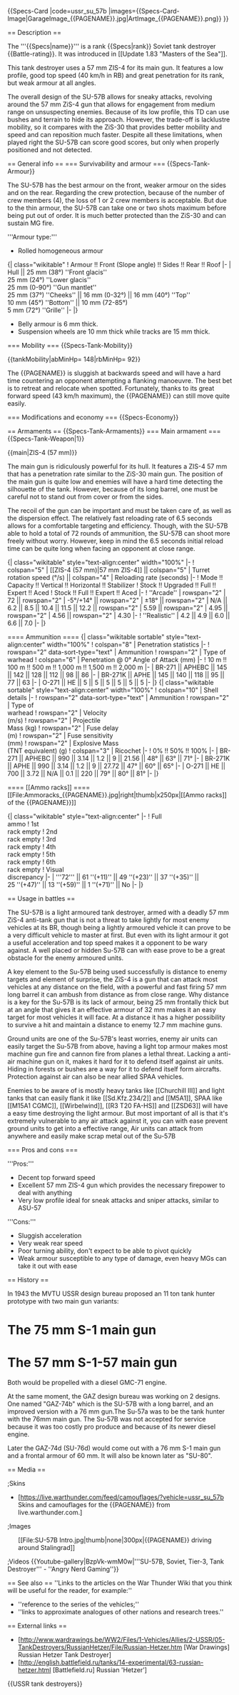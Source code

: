 {{Specs-Card
|code=ussr_su_57b
|images={{Specs-Card-Image|GarageImage_{{PAGENAME}}.jpg|ArtImage_{{PAGENAME}}.png}}
}}

== Description ==
<!-- ''In the description, the first part should be about the history of the creation and combat usage of the vehicle, as well as its key features. In the second part, tell the reader about the ground vehicle in the game. Insert a screenshot of the vehicle, so that if the novice player does not remember the vehicle by name, he will immediately understand what kind of vehicle the article is talking about.'' -->
The '''{{Specs|name}}''' is a rank {{Specs|rank}} Soviet tank destroyer {{Battle-rating}}. It was introduced in [[Update 1.83 "Masters of the Sea"]].

This tank destroyer uses a 57 mm ZIS-4 for its main gun. It features a low profile, good top speed (40 km/h in RB) and great penetration for its rank, but weak armour at all angles.

The overall design of the SU-57B allows for sneaky attacks, revolving around the 57 mm ZiS-4 gun that allows for engagement from medium range on unsuspecting enemies. Because of its low profile, this TD can use bushes and terrain to hide its approach. However, the trade-off is lacklustre mobility, so it compares with the ZiS-30 that provides better mobility and speed and can reposition much faster. Despite all these limitations, when played right the SU-57B can score good scores, but only when properly positioned and not detected.

== General info ==
=== Survivability and armour ===
{{Specs-Tank-Armour}}
<!-- ''Describe armour protection. Note the most well protected and key weak areas. Appreciate the layout of modules as well as the number and location of crew members. Is the level of armour protection sufficient, is the placement of modules helpful for survival in combat? If necessary use a visual template to indicate the most secure and weak zones of the armour.'' -->
The SU-57B has the best armour on the front, weaker armour on the sides and on the rear. Regarding the crew protection, because of the number of crew members (4), the loss of 1 or 2 crew members is acceptable. But due to the thin armour, the SU-57B can take one or two shots maximum before being put out of order. It is much better protected than the ZiS-30 and can sustain MG fire.

'''Armour type:'''

* Rolled homogeneous armour

{| class="wikitable"
! Armour !! Front (Slope angle) !! Sides !! Rear !! Roof
|-
| Hull || 25 mm (38°) ''Front glacis'' <br> 25 mm (24°) ''Lower glacis'' <br> 25 mm (0-90°) ''Gun mantlet'' <br> 25 mm (37°) ''Cheeks'' || 16 mm (0-32°) || 16 mm (40°) ''Top'' <br> 10 mm (45°) ''Bottom'' || 10 mm (72-85°) <br> 5 mm (72°) ''Grille''
|-
|}

* Belly armour is 6 mm thick.
* Suspension wheels are 10 mm thick while tracks are 15 mm thick.

=== Mobility ===
{{Specs-Tank-Mobility}}
<!-- ''Write about the mobility of the ground vehicle. Estimate the specific power and manoeuvrability, as well as the maximum speed forwards and backwards.'' -->

{{tankMobility|abMinHp= 148|rbMinHp= 92}}

The {{PAGENAME}} is sluggish at backwards speed and will have a hard time countering an opponent attempting a flanking manoeuvre. The best bet is to retreat and relocate when spotted. Fortunately, thanks to its great forward speed (43 km/h maximum), the {{PAGENAME}} can still move quite easily.

=== Modifications and economy ===
{{Specs-Economy}}

== Armaments ==
{{Specs-Tank-Armaments}}
=== Main armament ===
{{Specs-Tank-Weapon|1}}
<!-- ''Give the reader information about the characteristics of the main gun. Assess its effectiveness in a battle based on the reloading speed, ballistics and the power of shells. Do not forget about the flexibility of the fire, that is how quickly the cannon can be aimed at the target, open fire on it and aim at another enemy. Add a link to the main article on the gun: <code><nowiki>{{main|Name of the weapon}}</nowiki></code>. Describe in general terms the ammunition available for the main gun. Give advice on how to use them and how to fill the ammunition storage.'' -->
{{main|ZIS-4 (57 mm)}}

The main gun is ridiculously powerful for its hull. It features a ZIS-4 57 mm that has a penetration rate similar to the ZiS-30 main gun. The position of the main gun is quite low and enemies will have a hard time detecting the silhouette of the tank. However, because of its long barrel, one must be careful not to stand out from cover or from the sides.

The recoil of the gun can be important and must be taken care of, as well as the dispersion effect. The relatively fast reloading rate of 6.5 seconds allows for a comfortable targeting and efficiency. Though, with the SU-57B able to hold a total of 72 rounds of ammunition, the SU-57B can shoot more freely without worry. However, keep in mind the 6.5 seconds initial reload time can be quite long when facing an opponent at close range.

{| class="wikitable" style="text-align:center" width="100%"
|-
! colspan="5" | [[ZIS-4 (57 mm)|57 mm ZIS-4]] || colspan="5" | Turret rotation speed (°/s) || colspan="4" | Reloading rate (seconds)
|-
! Mode !! Capacity !! Vertical !! Horizontal !! Stabilizer
! Stock !! Upgraded !! Full !! Expert !! Aced
! Stock !! Full !! Expert !! Aced
|-
! ''Arcade''
| rowspan="2" | 72 || rowspan="2" | -5°/+14° || rowspan="2" | ±18° || rowspan="2" | N/A || 6.2 || 8.5 || 10.4 || 11.5 || 12.2 || rowspan="2" | 5.59 || rowspan="2" | 4.95 || rowspan="2" | 4.56 || rowspan="2" | 4.30
|-
! ''Realistic''
| 4.2 || 4.9 || 6.0 || 6.6 || 7.0
|-
|}

==== Ammunition ====
{| class="wikitable sortable" style="text-align:center" width="100%"
! colspan="8" | Penetration statistics
|-
! rowspan="2" data-sort-type="text" | Ammunition
! rowspan="2" | Type of<br>warhead
! colspan="6" | Penetration @ 0° Angle of Attack (mm)
|-
! 10 m !! 100 m !! 500 m !! 1,000 m !! 1,500 m !! 2,000 m
|-
| BR-271 || APHEBC || 145 || 142 || 128 || 112 || 98 || 86
|-
| BR-271K || APHE || 145 || 140 || 118 || 95 || 77 || 63
|-
| O-271 || HE || 5 || 5 || 5 || 5 || 5 || 5
|-
|}
{| class="wikitable sortable" style="text-align:center" width="100%"
! colspan="10" | Shell details
|-
! rowspan="2" data-sort-type="text" | Ammunition
! rowspan="2" | Type of<br>warhead
! rowspan="2" | Velocity<br>(m/s)
! rowspan="2" | Projectile<br>Mass (kg)
! rowspan="2" | Fuse delay<br>(m)
! rowspan="2" | Fuse sensitivity<br>(mm)
! rowspan="2" | Explosive Mass<br>(TNT equivalent) (g)
! colspan="3" | Ricochet
|-
! 0% !! 50% !! 100%
|-
| BR-271 || APHEBC || 990 || 3.14 || 1.2 || 9 || 21.56 || 48° || 63° || 71°
|-
| BR-271K || APHE || 990 || 3.14 || 1.2 || 9 || 27.72 || 47° || 60° || 65°
|-
| O-271 || HE || 700 || 3.72 || N/A || 0.1 || 220 || 79° || 80° || 81°
|-
|}

==== [[Ammo racks]] ====
[[File:Ammoracks_{{PAGENAME}}.jpg|right|thumb|x250px|[[Ammo racks]] of the {{PAGENAME}}]]
<!-- '''Last updated:''' -->
{| class="wikitable" style="text-align:center"
|-
! Full<br>ammo
! 1st<br>rack empty
! 2nd<br>rack empty
! 3rd<br>rack empty
! 4th<br>rack empty
! 5th<br>rack empty
! 6th<br>rack empty
! Visual<br>discrepancy
|-
| '''72''' || 61&nbsp;''(+11)'' || 49&nbsp;''(+23)'' || 37&nbsp;''(+35)'' || 25&nbsp;''(+47)'' || 13&nbsp;''(+59)'' || 1&nbsp;''(+71)'' || No
|-
|}

<!--
==== [[Optics]] ====
{| class="wikitable" style="text-align:center"
! colspan="3" | {{PAGENAME}} Optics
|-
!
! Default magnification
! Maximum magnification
|-
! Main Gun optics
| X3.8 || X4.0
|-
! Comparable optics
| colspan="2" | ___
|-
|}
-->
== Usage in battles ==
<!-- ''Describe the tactics of playing in the vehicle, the features of using vehicles in the team and advice on tactics. Refrain from creating a "guide" - do not impose a single point of view but instead give the reader food for thought. Describe the most dangerous enemies and give recommendations on fighting them. If necessary, note the specifics of the game in different modes (AB, RB, SB).'' -->
The SU-57B is a light armoured tank destroyer, armed with a deadly 57 mm ZiS-4  anti-tank gun that is not a threat to take lightly for most enemy vehicles at its BR, though being a lightly armoured vehicle it can prove to be a very difficult vehicle to master at first. But even with its light armour it got a useful acceleration and top speed makes it a opponent to be wary against. A well placed or hidden Su-57B can with ease prove to be a great obstacle for the enemy armoured units.

A key element to the Su-57B being used successfully is distance to enemy targets and element of surprise, the ZiS-4 is a gun that can attack most vehicles at any distance on the field, with a powerful and fast firing 57 mm long barrel it can ambush from distance as from close range. Why distance is a key for the Su-57B is its lack of armour, being 25 mm frontally thick but at an angle that gives it an effective armour of 32 mm makes it an easy target for most vehicles it will face. At a distance it has a higher possibility to survive a hit and maintain a distance to enemy 12.7 mm machine guns.

Ground units are one of the Su-57B's least worries, enemy air units can easily target the Su-57B from above, having a light top armour makes most machine gun fire and cannon fire from planes a lethal threat. Lacking a anti-air machine gun on it, makes it hard for it to defend itself against air units. Hiding in forests or bushes are a way for it to defend itself form aircrafts.  Protection against air can also be near allied SPAA vehicles.

Enemies to be aware of is mostly heavy tanks like [[Churchill III]] and light tanks that can easily flank it like [[Sd.Kfz.234/2]] and [[M5A1]], SPAA like [[M15A1 CGMC]], [[Wirbelwind]], [[R3 T20 FA-HS]] and [[ZSD63]] will have a easy time destroying the light armour.  But most important of all is that it's extremely vulnerable to any air attack against it, you can with ease prevent ground units to get into a effective range, Air units can attack from anywhere and easily make scrap metal out of the Su-57B

=== Pros and cons ===
<!-- ''Summarise and briefly evaluate the vehicle in terms of its characteristics and combat effectiveness. Mark its pros and cons in a bulleted list. Try not to use more than 6 points for each of the characteristics. Avoid using categorical definitions such as "bad", "good" and the like - use substitutions with softer forms such as "inadequate" and "effective".'' -->

'''Pros:'''

* Decent top forward speed
* Excellent 57 mm ZIS-4 gun which provides the necessary firepower to deal with anything
* Very low profile ideal for sneak attacks and sniper attacks, similar to ASU-57

'''Cons:'''

* Sluggish acceleration
* Very weak rear speed
* Poor turning ability, don't expect to be able to pivot quickly
* Weak armour susceptible to any type of damage, even heavy MGs can take it out with ease

== History ==
<!-- ''Describe the history of the creation and combat usage of the vehicle in more detail than in the introduction. If the historical reference turns out to be too long, take it to a separate article, taking a link to the article about the vehicle and adding a block "/History" (example: <nowiki>https://wiki.warthunder.com/(Vehicle-name)/History</nowiki>) and add a link to it here using the <code>main</code> template. Be sure to reference text and sources by using <code><nowiki><ref></ref></nowiki></code>, as well as adding them at the end of the article with <code><nowiki><references /></nowiki></code>. This section may also include the vehicle's dev blog entry (if applicable) and the in-game encyclopedia description (under <code><nowiki>=== In-game description ===</nowiki></code>, also if applicable).'' -->
In 1943 the MVTU USSR design bureau proposed an 11 ton tank hunter prototype with two main gun variants:

# The 75 mm S-1 main gun
# The 57 mm S-1-57 main gun

Both would be propelled with a diesel GMC-71 engine.

At the same moment, the GAZ design bureau was working on 2 designs. One named "GAZ-74b" which is the SU-57B with a long barrel, and an improved version with a 76 mm gun.The Su-57a was to be the tank hunter with the 76mm main gun. The Su-57B was not accepted for service because it was too costly pro produce and because of its newer diesel engine.

Later the GAZ-74d (SU-76d) would come out with a 76 mm S-1 main gun and a frontal armour of 60 mm. It will also be known later as "SU-80".

== Media ==
<!-- ''Excellent additions to the article would be video guides, screenshots from the game, and photos.'' -->

;Skins

* [https://live.warthunder.com/feed/camouflages/?vehicle=ussr_su_57b Skins and camouflages for the {{PAGENAME}} from live.warthunder.com.]

;Images
<div><ul>
<li style="display: inline-block;"> [[File:SU-57B Intro.jpg|thumb|none|300px|{{PAGENAME}} driving around Stalingrad]] </li>
</ul></div>

;Videos
{{Youtube-gallery|BzpVk-wmM0w|'''SU-57B, Soviet, Tier-3, Tank Destroyer''' - ''Angry Nerd Gaming''}}

== See also ==
''Links to the articles on the War Thunder Wiki that you think will be useful for the reader, for example:''

* ''reference to the series of the vehicles;''
* ''links to approximate analogues of other nations and research trees.''

== External links ==
<!-- ''Paste links to sources and external resources, such as:''
* ''topic on the official game forum;''
* ''other literature.'' -->

* [http://www.wardrawings.be/WW2/Files/1-Vehicles/Allies/2-USSR/05-TankDestroyers/RussianHetzer/File/Russian-Hetzer.htm [War Drawings<nowiki>]</nowiki> Russian Hetzer Tank Destroyer]
* [http://english.battlefield.ru/tanks/14-experimental/63-russian-hetzer.html [Battlefield<nowiki>.ru]</nowiki> Russian 'Hetzer']

{{USSR tank destroyers}}